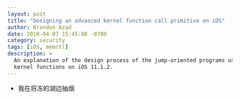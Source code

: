 ```yaml
---
layout: post
title: "Designing an advanced kernel function call primitive on iOS"
author: Brandon Azad
date: 2018-04-07 15:45:00 -0700
category: security
tags: [iOS, memctl]
description: >
  An explanation of the design process of the jump-oriented programs used by libmemctl to call
  kernel functions on iOS 11.1.2.
---
```


* 我在将冻的湖边抽烟

